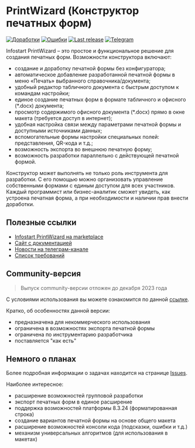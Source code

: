 # PrintWizard (Конструктор печатных форм)

[![Доработки](https://img.shields.io/github/issues/vandalsvq/printwizard/Доработки.svg?color=green&label=Доработки)](https://github.com/vandalsvq/printwizard/labels/%D0%94%D0%BE%D1%80%D0%B0%D0%B1%D0%BE%D1%82%D0%BA%D0%B8)
[![Ошибки](https://img.shields.io/github/issues/vandalsvq/printwizard/Ошибки.svg?color=red&label=Ошибки)](https://github.com/vandalsvq/printwizard/labels/%D0%9E%D1%88%D0%B8%D0%B1%D0%BA%D0%B8)
[![Last release](https://img.shields.io/github/v/release/vandalsvq/printwizard?include_prereleases&label=Релиз&color=orange)](https://github.com/vandalsvq/printwizard/releases/latest)
[![Telegram](https://img.shields.io/badge/почитать-telegram-blue?style=flat&logo=telegram)](https://t.me/isprintwizard)

Infostart PrintWizard – это простое и функциональное решение для создания печатных форм. Возможности конструктора включают:

* создание и доработку печатной формы без конфигуратора;
* автоматическое добавление разработанной печатной формы в меню «Печать» выбранного справочника/документа;
* удобный редактор табличного документа с быстрым доступом к командам настройки;
* единое создание печатных форм в формате табличного и офисного (*.docx) документа;
* просмотр содержимого офисного документа (*.docx) прямо в окне макета (требуется доступ в интернет);
* удобная настройка связи между параметрами печатной формы и доступными источниками данных;
* вспомогательные формы настройки специальных полей: представления, QR-кода и т.д.;
* возможность экспорта во внешнюю печатную форму;
* возможность разработки параллельно с действующей печатной формой.

Конструктор может выполнять не только роль инструмента для разработки. С его помощью можно организовать управление собственными формами с единым доступом для всех участников. Каждый программист или бизнес-аналитик сможет увидеть, как устроена печатная форма, а при необходимости и наличии прав внести доработки.

## Полезные ссылки

* [Infostart PrintWizard на marketplace](https://infostart.ru/marketplace/1918555/)
* [Сайт с документацией](https://vandalsvq.github.io/printwizard/)
* [Новости на телеграм-канале](https://web.telegram.org/k/#-1692457352)
* [Список требований](./docs/guide/ch_10_01.md)

## Community-версия

> Выпуск community-версии отложен до декабря 2023 года

С условиями использования вы можете ознакомится по данной [ссылке](docs/user_docs/user_community.md).

Кратко, об особенностях данной версии:

* предназначена для некоммерческого использования
* ограничена в возможностях экспорта печатной формы
* ограничена по инструментарию разработчика
* поставляется "как есть"

## Немного о планах

Более подробная информации о задачах находится на странице [Issues](https://github.com/vandalsvq/printwizard/issues). 

Наиболее интересное:

* расширение возможностей групповой разработки
* экспорт печатных форм в единое расширение
* поддержка возможностей платформы 8.3.24 (форматированная строка)
* создание вариантов печатной формы на основе общего макета
* расширение возможностей консоли кода (подсказки, ошибки и т.д.)
* механизм универсальных алгоритмов (для использования в макетах)